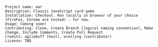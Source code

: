 

    Project name: war
    Description: Classic JavaScript card game
    Installation: Checkout. Run locally in browser of your choice (FireFox, Chrome are tested) - for now. 
    Usage: Coming soon!
    Contributing: Clone, Create Branch (logical naming convention), Make Change, Include Comments, Create Pull Request
    Credits: agilebuff (host), wretling (contributor)
    License: TBD
